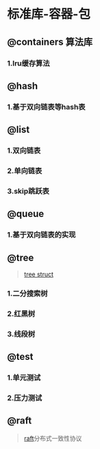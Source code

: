 # 标准库-容器-包

## @containers 算法库
### 1.lru缓存算法

## @hash
### 1.基于双向链表等hash表

## @list
### 1.双向链表
### 2.单向链表
### 3.skip跳跃表

## @queue
### 1.基于双向链表的实现

## @tree
>[tree struct](./tree)
### 1.二分搜索树
### 2.红黑树
### 3.线段树

## @test
### 1.单元测试
### 2.压力测试

## @raft
> [raft](./raft)分布式一致性协议